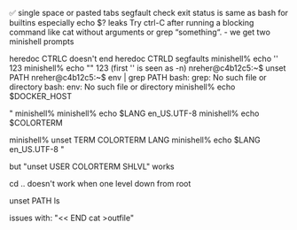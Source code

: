 ✅ single space or pasted tabs segfault
check exit status is same as bash for builtins especially
echo $? leaks
Try ctrl-C after running a blocking command like cat without arguments or grep “something“. - we get two minishell prompts

heredoc CTRLC doesn't end
heredoc CTRLD segfaults
minishell% echo '' 123
minishell% echo "" 123
(first '' is seen as -n)
nreher@c4b12c5:~$ unset PATH
nreher@c4b12c5:~$ env | grep PATH
bash: grep: No such file or directory
bash: env: No such file or directory
minishell% echo $DOCKER_HOST

"
minishell% 
minishell% echo $LANG
en_US.UTF-8
minishell% echo $COLORTERM

minishell% unset TERM COLORTERM LANG
minishell% echo $LANG
en_US.UTF-8
"

but "unset USER COLORTERM SHLVL" works


cd .. doesn't work when one level down from root

unset PATH
ls

issues with: "<< END cat >outfile"
